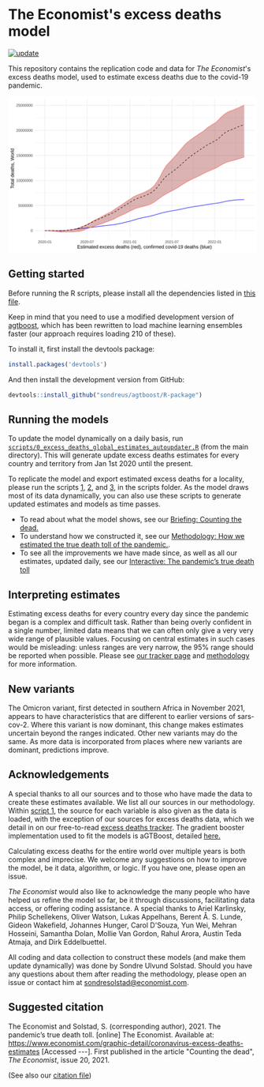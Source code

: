 # The Economist's excess deaths model

[![update](https://github.com/TheEconomist/covid-19-the-economist-global-excess-deaths-model/actions/workflows/update.yaml/badge.svg)](https://github.com/TheEconomist/covid-19-the-economist-global-excess-deaths-model/actions/workflows/update.yaml)

This repository contains the replication code and data for *The Economist*'s excess deaths model, used to estimate excess deaths due to the covid-19 pandemic.  

![Chart of total deaths over time](global_mortality.png)  

## Getting started

Before running the R scripts, please install all the dependencies listed in [this file](https://github.com/TheEconomist/covid-19-the-economist-global-excess-deaths-model/blob/main/scripts/list_of_required_packages.txt).

Keep in mind that you need to use a modified development version of [agtboost](https://github.com/sondreus/agtboost/R-package), which has been rewritten to load machine learning ensembles faster (our approach requires loading 210 of these).

To install it, first install the devtools package:

```r
install.packages('devtools')
```

And then install the development version from GitHub:

```r
devtools::install_github("sondreus/agtboost/R-package")
```

## Running the models

To update the model dynamically on a daily basis, run [`scripts/0_excess_deaths_global_estimates_autoupdater.R`](https://github.com/TheEconomist/covid-19-the-economist-global-excess-deaths-model/blob/main/scripts/0_excess_deaths_global_estimates_autoupdater.R) (from the main directory). This will generate update excess deaths estimates for every country and territory from Jan 1st 2020 until the present.

To replicate the model and export estimated excess deaths for a locality, please run the scripts [1](https://github.com/TheEconomist/covid-19-the-economist-global-excess-deaths-model/blob/main/scripts/1_excess_deaths_global_estimates_data_generation.R), [2](https://github.com/TheEconomist/covid-19-the-economist-global-excess-deaths-model/blob/main/scripts/2_excess_deaths_global_estimates_model.R), and [3](https://github.com/TheEconomist/covid-19-the-economist-global-excess-deaths-model/blob/main/scripts/3_excess_deaths_global_estimates_export.R), in the scripts folder. As the model draws most of its data dynamically, you can also use these scripts to generate updated estimates and models as time passes.

- To read about what the model shows, see our [Briefing: Counting the dead.](https://www.economist.com/briefing/2021/05/15/there-have-been-7m-13m-excess-deaths-worldwide-during-the-pandemic)     
- To understand how we constructed it, see our [Methodology: How we estimated the true death toll of the pandemic.](https://www.economist.com/ExcessDeathsModel).  
- To see all the improvements we have made since, as well as all our estimates, updated daily, see our [Interactive: The pandemic’s true death toll](https://www.economist.com/graphic-detail/coronavirus-excess-deaths-estimates)

## Interpreting estimates
Estimating excess deaths for every country every day since the pandemic began is a complex and difficult task. Rather than being overly confident in a single number, limited data means that we can often only give a very very wide range of plausible values. Focusing on central estimates in such cases would be misleading: unless ranges are very narrow, the 95% range should be reported when possible. Please see [our tracker page](https://www.economist.com/graphic-detail/coronavirus-excess-deaths-estimates) and [methodology](https://www.economist.com/graphic-detail/2021/05/13/how-we-estimated-the-true-death-toll-of-the-pandemic) for more information.

## New variants
The Omicron variant, first detected in southern Africa in November 2021, appears to have characteristics that are different to earlier versions of sars-cov-2. Where this variant is now dominant, this change makes estimates uncertain beyond the ranges indicated. Other new variants may do the same. As more data is incorporated from places where new variants are dominant, predictions improve. 

## Acknowledgements

A special thanks to all our sources and to those who have made the data to create these estimates available. We list all our sources in our methodology. Within [script 1](https://github.com/TheEconomist/covid-19-the-economist-global-excess-deaths-model/blob/main/scripts/1_excess_deaths_global_estimates_data_generation.R), the source for each variable is also given as the data is loaded, with the exception of our sources for excess deaths data, which we detail in on our free-to-read [excess deaths tracker](https://www.economist.com/graphic-detail/coronavirus-excess-deaths-tracker). The gradient booster implementation used to fit the models is aGTBoost, detailed [here.](https://arxiv.org/abs/2008.05926)

Calculating excess deaths for the entire world over multiple years is both complex and imprecise. We welcome any suggestions on how to improve the model, be it data, algorithm, or  logic. If you have one, please open an issue.

*The Economist* would also like to acknowledge the many people who have helped us refine the model so far, be it through discussions, facilitating data access, or offering coding assistance. A special thanks to Ariel Karlinsky, Philip Schellekens, Oliver Watson, Lukas Appelhans, Berent Å. S. Lunde, Gideon Wakefield, Johannes Hunger, Carol D'Souza, Yun Wei, Mehran Hosseini, Samantha Dolan, Mollie Van Gordon, Rahul Arora, Austin Teda Atmaja, and Dirk Eddelbuettel.

All coding and data collection to construct these models (and make them update dynamically) was done by Sondre Ulvund Solstad. Should you have any questions about them after reading the methodology, please open an issue or contact him at sondresolstad@economist.com.

## Suggested citation
The Economist and Solstad, S. (corresponding author), 2021. The pandemic’s true death toll. [online] The Economist. Available at: <https://www.economist.com/graphic-detail/coronavirus-excess-deaths-estimates> [Accessed ---]. First published in the article "Counting the dead", _The Economist_, issue 20, 2021. 
  
(See also our [citation file](https://github.com/TheEconomist/covid-19-the-economist-global-excess-deaths-model/blob/main/citation.cff))

